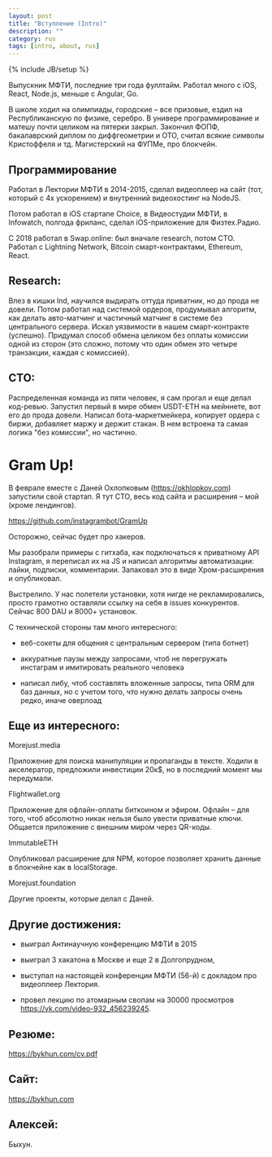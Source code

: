 ```yaml
---
layout: post
title: "Вступление (Intro)"
description: ""
category: rus
tags: [intro, about, rus]
---
```

{% include JB/setup %}


Выпускник МФТИ, последние три года фуллтайм. Работал много с iOS, React, Node.js, меньше с Angular, Go.



В школе ходил на олимпиады, городские – все призовые, ездил на Республиканскую по физике, серебро. В универе программирование и матешу почти целиком на пятерки закрыл. Закончил ФОПФ, бакалаврский диплом по диффгеометрии и ОТО, считал всякие символы Кристоффеля и тд. Магистерский на ФУПМе, про блокчейн.



## Программирование



Работал в Лектории МФТИ в 2014-2015, сделал видеоплеер на сайт (тот, который с 4х ускорением) и внутренний видеохостинг на NodeJS.



Потом работал в iOS стартапе Choice, в Видеостудии МФТИ, в Infowatch, полгода фриланс, сделал iOS-приложение для Физтех.Радио.



С 2018 работал в Swap.online: был вначале research, потом CTO. Работал с Lightning Network, Bitcoin смарт-контрактами, Ethereum, React.



## Research:

Влез в кишки lnd, научился выдирать оттуда приватник, но до прода не довели. Потом работал над системой ордеров, продумывал алгоритм, как делать авто-матчинг и частичный матчинг в системе без центрального сервера. Искал уязвимости в нашем смарт-контракте (успешно). Придумал способ обмена целиком без оплаты комиссии одной из сторон (это сложно, потому что один обмен это четыре транзакции, каждая с комиссией).



## CTO:

Распределенная команда из пяти человек, я сам прогал и еще делал код-ревью. Запустил первый в мире обмен USDT-ETH на мейннете, вот его до прода довели. Написал бота-маркетмейкера, копирует ордера с биржи, добавляет маржу и держит стакан. В нем встроена та самая логика "без комиссии", но частично.



# Gram Up!



В феврале вместе с Даней Охлопковым (https://okhlopkov.com) запустили свой стартап. Я тут СТО, весь код сайта и расширения – мой (кроме лендингов).

https://github.com/instagrambot/GramUp



Осторожно, сейчас будет про хакеров.



Мы разобрали примеры с гитхаба, как подключаться к приватному API Instagram, я переписал их на JS и написал алгоритмы автоматизации: лайки, подписки, комментарии. Запаковал это в виде Хром-расширения и опубликовал.



Выстрелило. У нас полетели установки, хотя нигде не рекламировались, просто грамотно оставляли ссылку на себя в issues конкурентов. Сейчас 800 DAU и 8000+ установок.



С технической стороны там много интересного:

- веб-сокеты для общения с центральным сервером (типа ботнет)

- аккуратные паузы между запросами, чтоб не перегружать инстаграм и имитировать реального человека

- написал либу, чтоб составлять вложенные запросы, типа ORM для баз данных, но с учетом того, что нужно делать запросы очень редко, иначе оверлоад



## Еще из интересного:



Morejust.media



Приложение для поиска манипуляции и пропаганды в тексте. Ходили в акселератор, предложили инвестиции 20к$, но в последний момент мы передумали.



Flightwallet.org



Приложение для офлайн-оплаты биткоином и эфиром. Офлайн – для того, чтоб абсолютно никак нельзя было увести приватные ключи. Общается приложение с внешним миром через QR-коды.



ImmutableETH

Опубликовал расширение для NPM, которое позволяет хранить данные в блокчейне как в localStorage.



Morejust.foundation



Другие проекты, которые делал с Даней.



## Другие достижения:



- выиграл Антинаучную конференцию МФТИ в 2015

- выиграл 3 хакатона в Москве и еще 2 в Долгопрудном,

- выступал на настоящей конференции МФТИ (56-й) с докладом про видеоплеер Лектория.

- провел лекцию по атомарным свопам на 30000 просмотров https://vk.com/video-932_456239245.



## Резюме:

https://bykhun.com/cv.pdf



## Сайт:

https://bykhun.com



## Алексей:

Быхун.
